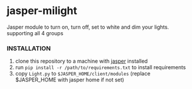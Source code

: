 # jasper-milight
Jasper module to turn on, turn off, set to white and dim your lights. supporting all 4 groups

### INSTALLATION
1. clone this repository to a machine with [jasper](http://jasperproject.github.io/) installed
1. run `pip install -r /path/to/requirements.txt` to install requirements
1. copy `Light.py` to `$JASPER_HOME/client/modules` (replace $JASPER_HOME with jasper home if not set)
